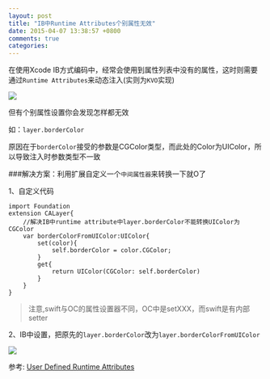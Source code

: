 ```yaml
---
layout: post
title: "IB中Runtime Attributes个别属性无效"
date: 2015-04-07 13:38:57 +0800
comments: true
categories: 
---
```


在使用Xcode IB方式编码中，经常会使用到属性列表中没有的属性，这时则需要通过`Runtime Attributes`来动态注入(实则为`KVO`实现)

<!--more-->

![](http://ios-blog.co.uk/wp-content/uploads/2014/04/user-defined-runtime-attributes-300x282.png)


但有个别属性设置你会发现怎样都无效

如：`layer.borderColor`


原因在于`borderColor`接受的参数是CGColor类型，而此处的Color为UIColor，所以导致注入时参数类型不一致

###解决方案：利用扩展自定义一个`中间属性器`来转换一下就O了

1、自定义代码

	import Foundation
	extension CALayer{
	    //解决IB中runtime attribute中layer.borderColor不能转换UIColor为CGColor
	    var borderColorFromUIColor:UIColor{
	        set(color){
	            self.borderColor = color.CGColor;
	        }
	        get{
	            return UIColor(CGColor: self.borderColor)
	        }
	    }
	}
	
> 注意,swift与OC的属性设置器不同，OC中是setXXX，而swift是有内部setter

2、IB中设置，把原先的`layer.borderColor`改为`layer.borderColorFromUIColor`


![](http://ios-blog.co.uk/wp-content/uploads/2014/04/calayer-border-color-300x105.png)



参考:
[User Defined Runtime Attributes](http://ios-blog.co.uk/tutorials/user-defined-runtime-attributes/)

